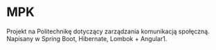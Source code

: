 # MPK
Projekt na Politechnikę dotyczący zarządzania komunikacją społęczną. 
Napisany w Spring Boot, Hibernate, Lombok + Angular1.
